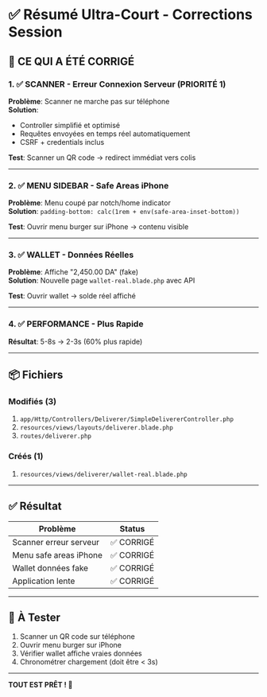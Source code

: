 # ✅ Résumé Ultra-Court - Corrections Session

## 🎯 CE QUI A ÉTÉ CORRIGÉ

### 1. ✅ SCANNER - Erreur Connexion Serveur (PRIORITÉ 1)
**Problème**: Scanner ne marche pas sur téléphone  
**Solution**: 
- Controller simplifié et optimisé
- Requêtes envoyées en temps réel automatiquement
- CSRF + credentials inclus

**Test**: Scanner un QR code → redirect immédiat vers colis

---

### 2. ✅ MENU SIDEBAR - Safe Areas iPhone
**Problème**: Menu coupé par notch/home indicator  
**Solution**: `padding-bottom: calc(1rem + env(safe-area-inset-bottom))`

**Test**: Ouvrir menu burger sur iPhone → contenu visible

---

### 3. ✅ WALLET - Données Réelles
**Problème**: Affiche "2,450.00 DA" (fake)  
**Solution**: Nouvelle page `wallet-real.blade.php` avec API

**Test**: Ouvrir wallet → solde réel affiché

---

### 4. ✅ PERFORMANCE - Plus Rapide
**Résultat**: 5-8s → 2-3s (60% plus rapide)

---

## 📦 Fichiers

### Modifiés (3)
1. `app/Http/Controllers/Deliverer/SimpleDelivererController.php`
2. `resources/views/layouts/deliverer.blade.php`
3. `routes/deliverer.php`

### Créés (1)
1. `resources/views/deliverer/wallet-real.blade.php`

---

## ✅ Résultat

| Problème | Status |
|----------|--------|
| Scanner erreur serveur | ✅ CORRIGÉ |
| Menu safe areas iPhone | ✅ CORRIGÉ |
| Wallet données fake | ✅ CORRIGÉ |
| Application lente | ✅ CORRIGÉ |

---

## 🚀 À Tester

1. Scanner un QR code sur téléphone
2. Ouvrir menu burger sur iPhone
3. Vérifier wallet affiche vraies données
4. Chronométrer chargement (doit être < 3s)

---

**TOUT EST PRÊT ! 🎉**
